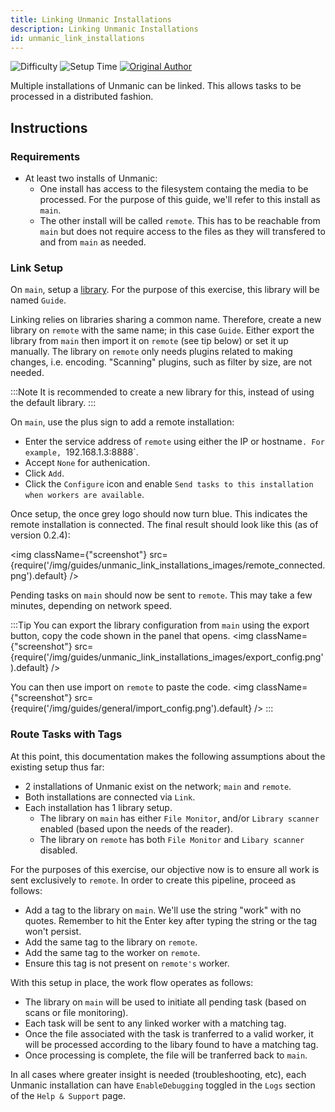```yaml
---
title: Linking Unmanic Installations
description: Linking Unmanic Installations
id: unmanic_link_installations
---
```

![Difficulty](https://img.shields.io/badge/Difficulty-moderate-orange?style=flat)
![Setup Time](https://img.shields.io/badge/Setup%20Time-10%20minutes-orange?style=flat)
[![Original Author](https://img.shields.io/badge/Original%20Author-fredrikbaberg-lightgrey?style=flat?style=plastic&logo=github)](https://github.com/fredrikbaberg)

Multiple installations of Unmanic can be linked. This allows tasks to be processed in a distributed fashion.

## Instructions

### Requirements

- At least two installs of Unmanic:
    - One install has access to the filesystem containg the media to be processed. For the purpose of this guide, we'll refer to this install as `main`.
    - The other install will be called `remote`. This has to be reachable from `main` but does not require access to the files as they will transfered to and from `main` as needed.

### Link Setup

On `main`, setup a [library](/docs/configuration/libraries/adding_libraries). For the purpose of this exercise, this library will be named `Guide`.

Linking relies on libraries sharing a common name. Therefore, create a new library on `remote` with the same name; in this case `Guide`. Either export the library from `main` then import it on `remote` (see tip below) or set it up manually. The library on `remote` only needs plugins related to making changes, i.e. encoding. "Scanning" plugins, such as filter by size, are not needed.

:::Note
It is recommended to create a new library for this, instead of using the default library.
:::

On `main`, use the plus sign to add a remote installation:
- Enter the service address of `remote` using either the IP or hostname`. For example, `192.168.1.3:8888`.
- Accept `None` for authenication.
- Click `Add`.
- Click the `Configure` icon and enable `Send tasks to this installation when workers are available`.

Once setup, the once grey logo should now turn blue. This indicates the remote installation is connected. The final result should look like this (as of version 0.2.4):

<img className={"screenshot"} src={require('/img/guides/unmanic_link_installations_images/remote_connected.png').default} />

Pending tasks on `main` should now be sent to `remote`. This may take a few minutes, depending on network speed.

:::Tip
You can export the library configuration from `main` using the export button, copy the code shown in the panel that opens.
<img className={"screenshot"} src={require('/img/guides/unmanic_link_installations_images/export_config.png').default} />

You can then use import on `remote` to paste the code. 
<img className={"screenshot"} src={require('/img/guides/general/import_config.png').default} />
:::

### Route Tasks with Tags

At this point, this documentation makes the following assumptions about the existing setup thus far:
- 2 installations of Unmanic exist on the network; `main` and `remote`.
- Both installations are connected via `Link`.
- Each installation has 1 library setup.
    - The library on `main` has either `File Monitor`, and/or `Library scanner` enabled (based upon the needs of the reader).
    - The library on `remote` has both `File Monitor` and `Libary scanner` disabled.

For the purposes of this exercise, our objective now is to ensure all work is sent exclusively to `remote`. In order to create this pipeline, proceed as follows:
- Add a tag to the library on `main`. We'll use the string "work" with no quotes. Remember to hit the Enter key after typing the string or the tag won't persist.
- Add the same tag to the library on `remote`.
- Add the same tag to the worker on `remote`.
- Ensure this tag is not present on `remote's` worker.

With this setup in place, the work flow operates as follows:
- The library on `main` will be used to initiate all pending task (based on scans or file monitoring).
- Each task will be sent to any linked worker with a matching tag.
- Once the file associated with the task is tranferred to a valid worker, it will be processed according to the libary found to have a matching tag.
- Once processing is complete, the file will be tranferred back to `main`.

In all cases where greater insight is needed (troubleshooting, etc), each Unmanic installation can have `EnableDebugging` toggled in the `Logs` section of the `Help & Support` page.
